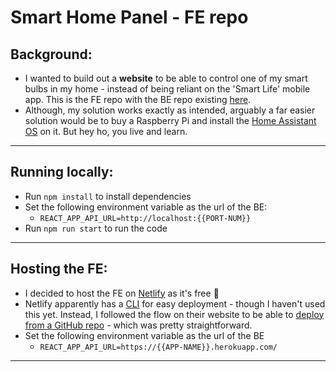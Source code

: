 # Smart Home Panel - FE repo

## Background:
* I wanted to build out a **website** to be able to control one of my smart bulbs in my home - instead of being reliant on the 'Smart Life' mobile app. This is the FE repo with the BE repo existing [here](https://github.com/MadeleineSmith/smart-home-panel-be).
* Although, my solution works exactly as intended, arguably a far easier solution would be to buy a Raspberry Pi and install the [Home Assistant OS](https://www.home-assistant.io/) on it. But hey ho, you live and learn.

---

## Running locally:
* Run `npm install` to install dependencies
* Set the following environment variable as the url of the BE:
  * ```REACT_APP_API_URL=http://localhost:{{PORT-NUM}}```
* Run `npm run start` to run the code

---

## Hosting the FE:
* I decided to host the FE on [Netlify](https://www.netlify.com/) as it's free 🤑
* Netlify apparently has a [CLI](https://docs.netlify.com/cli/get-started/) for easy deployment - though I haven't used this yet. Instead, I followed the flow on their website to be able to [deploy from a GitHub repo](https://www.freecodecamp.org/news/how-to-deploy-react-router-based-app-to-netlify) - which was pretty straightforward.
* Set the following environment variable as the url of the BE
  * ```REACT_APP_API_URL=https://{{APP-NAME}}.herokuapp.com/```

---
